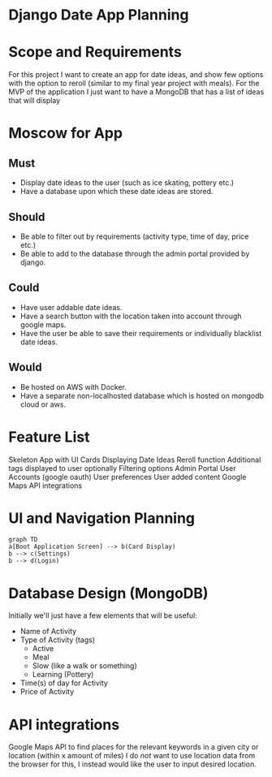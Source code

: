 # Django Date App Planning

# Scope and Requirements
For this project I want to create an app for date ideas, and show few options with the option to reroll (similar to my final year project with meals).
For the MVP of the application I just want to have a MongoDB that has a list of ideas that will display 

# Moscow for App

## Must
* Display date ideas to the user (such as ice skating, pottery etc.)
* Have a database upon which these date ideas are stored.

## Should
* Be able to filter out by requirements (activity type, time of day, price etc.)
* Be able to add to the database through the admin portal provided by django.

## Could
* Have user addable date ideas.
* Have a search button with the location taken into account through google maps.
* Have the user be able to save their requirements or individually blacklist date ideas.

## Would
* Be hosted on AWS with Docker.
* Have a separate non-localhosted database which is hosted on mongodb cloud or aws.

# Feature List
Skeleton App with UI
Cards Displaying Date Ideas
Reroll function
Additional tags displayed to user optionally
Filtering options
Admin Portal
User Accounts (google oauth)
User preferences
User added content
Google Maps API integrations


# UI and Navigation Planning
```mermaid
graph TD
a[Boot Application Screen] --> b(Card Display) 
b --> c(Settings)
b --> d(Login)
```
# Database Design (MongoDB)
Initially we'll just have a few elements that will be useful:
* Name of Activity
* Type of Activity (tags)
    * Active
    * Meal
    * Slow (like a walk or something)
    * Learning (Pottery)
* Time(s) of day for Activity
* Price of Activity

# API integrations
Google Maps API to find places for the relevant keywords in a given city or location (within x amount of miles)
I do *not* want to use location data from the browser for this, I instead would like the user to input desired location.
